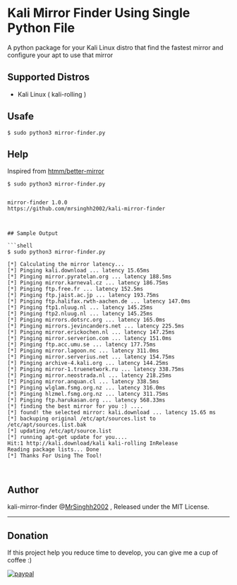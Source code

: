 # Kali Mirror Finder Using Single Python File 

A python package for your Kali Linux distro that find the fastest mirror and configure your apt to use that mirror



## Supported Distros

- Kali Linux ( kali-rolling )

## Usafe

```shell
$ sudo python3 mirror-finder.py
```


## Help

Inspired from [htmm/better-mirror](https://github.com/htmm/better-mirror)

```shell
$ sudo python3 mirror-finder.py


mirror-finder 1.0.0 
https://github.com/mrsinghh2002/kali-mirror-finder

 

## Sample Output

```shell
$ sudo python3 mirror-finder.py

[*] Calculating the mirror latency...
[*] Pinging kali.download ... latency 15.65ms
[*] Pinging mirror.pyratelan.org ... latency 188.5ms
[*] Pinging mirror.karneval.cz ... latency 186.75ms
[*] Pinging ftp.free.fr ... latency 152.5ms
[*] Pinging ftp.jaist.ac.jp ... latency 193.75ms
[*] Pinging ftp.halifax.rwth-aachen.de ... latency 147.0ms
[*] Pinging ftp1.nluug.nl ... latency 145.25ms
[*] Pinging ftp2.nluug.nl ... latency 145.25ms
[*] Pinging mirrors.dotsrc.org ... latency 165.0ms
[*] Pinging mirrors.jevincanders.net ... latency 225.5ms
[*] Pinging mirror.erickochen.nl ... latency 147.25ms
[*] Pinging mirror.serverion.com ... latency 151.0ms
[*] Pinging ftp.acc.umu.se ... latency 177.75ms
[*] Pinging mirror.lagoon.nc ... latency 311.0ms
[*] Pinging mirror.serverius.net ... latency 154.75ms
[*] Pinging archive-4.kali.org ... latency 144.25ms
[*] Pinging mirror-1.truenetwork.ru ... latency 338.75ms
[*] Pinging mirror.neostrada.nl ... latency 218.25ms
[*] Pinging mirror.anquan.cl ... latency 338.5ms
[*] Pinging wlglam.fsmg.org.nz ... latency 316.0ms
[*] Pinging hlzmel.fsmg.org.nz ... latency 311.75ms
[*] Pinging ftp.harukasan.org ... latency 568.33ms
[*] finding the best mirror for you :) ....
[*] found! the selected mirror: kali.download ... latency 15.65 ms
[*] backuping original /etc/apt/sources.list to /etc/apt/sources.list.bak
[*] updating /etc/apt/source.list
[*] running apt-get update for you....
Hit:1 http://kali.download/kali kali-rolling InRelease
Reading package lists... Done
[*] Thanks For Using The Tool!

 
```


## Author
kali-mirror-finder @[MrSinghh2002](https://github.com/mrsinghh2002) , Released under the MIT License.

---


## Donation
If this project help you reduce time to develop, you can give me a cup of coffee :) 

[![paypal](https://www.paypalobjects.com/en_US/i/btn/btn_donateCC_LG.gif)](https://paypal.me/meshivanshsingh)

 
